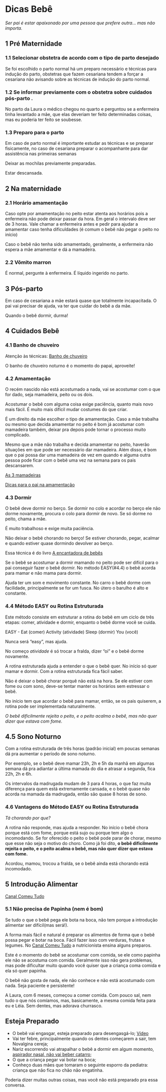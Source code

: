 # Dicas Bebê

*Ser pai é estar apaixonado por uma pessoa que prefere outra... mas não importa.*

## 1 Pré Maternidade

### 1.1 Selecionar obstetra de acordo com o tipo de parto desejado

Se foi escolhido o parto normal há um preparo necessário e técnicas para indução do parto, obstetras que fazem cesariana tendem a forçar a cesariana não avisando sobre as técnicas de indução do parto normal.

### 1.2 Se informar previamente com o obstetra sobre cuidados pós-parto .

No parto da Laura o médico chegou no quarto e perguntou se a enfermeira tinha levantado a mãe, que elas deveriam ter feito determinadas coisas, mas eu poderia ter feito se soubesse.

### 1.3 Preparo para o parto

Em caso de parto normal é importante estudar as técnicas e se preparar fisicamente, no caso de cesariana preparar o acompanhante para dar assistência nas primeiras semanas

Deixar as mochilas previamente preparadas.

Estar descansada.

## 2 Na maternidade

### 2.1 Horário amamentação

Caso opte por amamentação no peito estar atenta aos horários pois a enfermeira não pode deixar passar da hora. Em geral o intervalo deve ser de 3 horas. Vale chamar a enfermeira antes e pedir para ajudar a amamentar caso tenha dificuldades (é comum o bebê não pegar o peito no início)

Caso o bebê não tenha sido amamentado, geralmente, a enfermeira não espera a mãe amamentar e dá a mamadeira.

### 2.2 Vômito marron

É normal, pergunte à enfermeira. É líquido ingerido no parto.

## 3 Pós-parto

Em caso de cesariana a mãe estará quase que totalmente incapacitada. O pai vai precisar de ajuda, va ter que cuidar do bebê a da mãe.

Quando o bebê dormir, durma!

## 4 Cuidados Bebê

### 4.1 Banho de chuveiro

Atenção às técnicas: [Banho de chuveiro](https://www.youtube.com/watch?v=Ns-houodXxw)

O banho de chuveiro noturno é o momento do papai, aproveite!

### 4.2 Amamentação

O recém nascido não está acostumado a nada, vai se acostumar com o que for dado, seja mamadeira, peito ou os dois. 

Acostumar o bebê com alguma coisa exige paciência, quanto mais novo mais fácil. É muito mais difícil mudar costumes do que criar. 

É um direito da mãe escolher o tipo de amamentação. Caso a mãe trabalha ou mesmo que decida amamentar no peito é bom já acostumar com mamadeira também, deixar pra depois pode tornar o processo muito complicado. 

Mesmo que a mãe não trabalha e decida amamentar no peito, haverão situações em que pode ser necessário dar mamadeira. Além disso, é bom que o pai possa dar uma mamadeira de vez em quando e alguma outra pessoa pode ficar com o bebê uma vez na semana para os pais descansarem. 

[As 3 mamadeiras](https://www.youtube.com/watch?v=eQr_iUuaGJU)

[Dicas para o pai na amamentação](https://www.youtube.com/watch?v=rdXdgGlyvt0)

### 4.3 Dormir

O bebê deve dormir no berço. Se dormir no colo e acordar no berço ele não dorme novamente, procura o colo para dormir de novo. Se só dorme no peito, chama a mãe.

É muito trabalhoso e exige muita paciência. 

Não deixar o bebê chorando no berço! Se estiver chorando, pegar, acalmar e quando estiver quase dormindo devolver ao berço. 

Essa técnica é do livro [A encantadora de bebês](https://www.estantevirtual.com.br/busca?q=Tracy%20Hogg)

Se o bebê se acostumar a dormir mamando no peito pode ser difícil para o pai conseguir fazer o bebê dormir. No método EASY(#4.4) o bebê acorda para mamar e não mama para dormir.

Ajuda ter um som e movimento constante. No carro o bebê dorme com facilidade, principalmente se for um fusca. No útero o barulho é alto e constante.

### 4.4 Método EASY ou Rotina Estruturada 

Este método consiste em estruturar a rotina do bebê em um ciclo de três etapas: comer, atividade e dormir, enquanto o bebê dorme você se cuida. 

EASY - Eat (comer) Activity (atividade) Sleep (dormir) You (você)

Nunca será “easy”, mas ajuda. 

No começo *atividade* é só trocar a fralda, dizer “oi” e o bebê dorme novamente. 

A rotina estruturada ajuda a entender o que o bebê quer. No início só quer mamar e dormir. Com a rotina estruturada fica fácil saber. 

Não é deixar o bebê chorar porquê não está na hora. Se ele estiver com fome ou com sono, deve-se tentar manter os horários sem estressar o bebê. 

No início tem que acordar o bebê para mamar, então, se os pais quiserem, a rotina pode ser implementada naturalmente. 

*O bebê dificilmente rejeita o peito, e o peito acalma o bebê, mas não quer dizer que estava com fome.*

## 4.5 Sono Noturno

Com a rotina estruturada de três horas (padrão inicial) em poucas semanas dá pra aumentar o período de sono noturno. 

Por exemplo, se o bebê deve mamar 23h, 2h e 5h da manhã em algumas semana dá pra adiantar a última mamada do dia e atrasar a segunda, fica 22h, 2h e 6h. 

Os intervalos da madrugada mudam de 3 para 4 horas, o que faz muita diferença para quem está extremamente cansada, e o bebê quase não acorda na mamada da madrugada, então são quase 8 horas de sono. 

### 4.6 Vantagens do Método EASY ou Rotina Estruturada

*Tá chorando por que?*

A rotina não responde, mas ajuda a responder. No início o bebê chora porque está com fome, porque está sujo ou porque tem algo o incomodando. Se for oferecido o peito o bebê pode parar de chorar, mesmo que esse não seja o motivo do choro. Como já foi dito, **o bebê dificilmente rejeita o peito, e o peito acalma o bebê, mas não quer dizer que estava com fome.**

Acordou, mamou, trocou a fralda, se o bebê ainda está chorando está incomodado. 

## 5 Introdução Alimentar

[Canal Comeu Tudo](https://www.youtube.com/channel/UCdEfXAsy9WukQ1AyWXJoFeQ)

### 5.1 Não precisa de Papinha (nem é bom)

Se tudo o que o bebê pega ele bota na boca, não tem porque a introdução alimentar ser difícil(mas será!). 

A forma mais fácil e natural é preparar os alimentos de forma que o bebê possa pegar e botar na boca. Fácil fazer isso com verduras, frutas e legumes. No [Canal Comeu Tudo](https://www.youtube.com/channel/UCdEfXAsy9WukQ1AyWXJoFeQ) a nutricionista ensina alguns preparos.

Este é o momento do bebê se acostumar com comida, se ele como papinha ele não se acostuma com comida. Geralmente isso não gera problemas, mas pode dificultar muito quando você quiser que a criança coma comida e ela só quer papinha.

O bebê não gosta de nada, ele não conhece e não está acostumado com nada. Seja paciente e persistente!

A Laura, com 6 meses, começou a comer comida. Com pouco sal, nem tudo o que nós comíamos, mas, basicamente, a mesma comida feita para eu e Léia. Sem dentes, mas adorava churrasco.

## Esteja Preparado

 - O bebê vai engasgar, esteja preparado para desengasgá-lo; [Vídeo](https://youtu.be/l0sQgMRZiqo) 
 - Vai ter febre, principalmente quando os dentes começarem a sair, tem Novalgina cereja;
 - Nariz escorrendo vai atrapalhar o bebê a dormir em algum momento, [aspirador nasal, não vai beber catarro](https://www.amazon.com.br/dp/B07G3HWFQL);
 - O que a criança pegar vai botar na boca;
 - Conheço duas mães que tomaram o seguinte esporro da pediatra: criança que não fica no chão não engatinha. 

Poderia dizer muitas outras coisas, mas você não está preparado pra essa conversa. 
